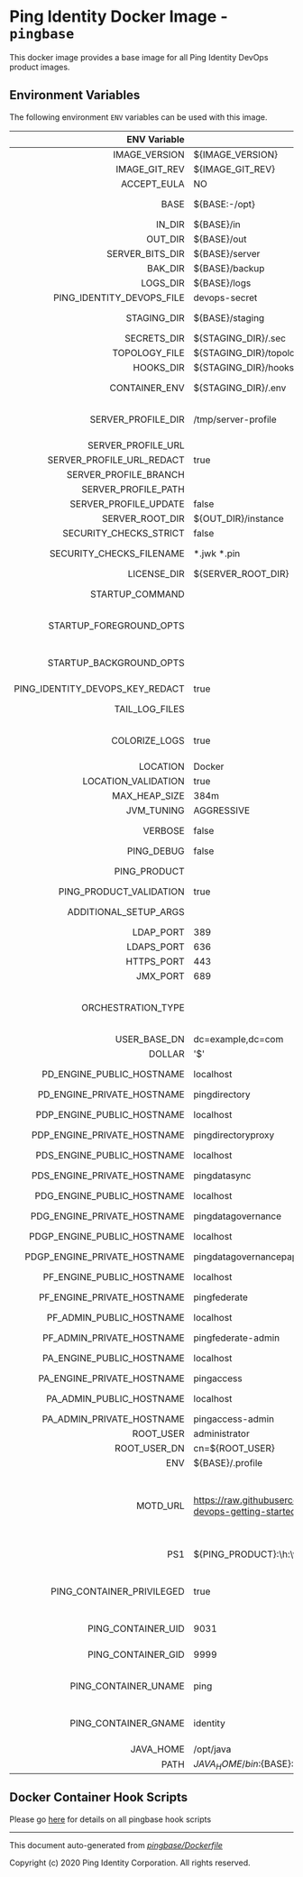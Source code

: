 
# Ping Identity Docker Image - `pingbase`

This docker image provides a base image for all Ping Identity DevOps
product images.

## Environment Variables
The following environment `ENV` variables can be used with 
this image. 

| ENV Variable  | Default     | Description
| ------------: | ----------- | ---------------------------------
| IMAGE_VERSION  | ${IMAGE_VERSION}  | Image version, set by build process of the docker build 
| IMAGE_GIT_REV  | ${IMAGE_GIT_REV}  | Image git revision, set by build process of the docker build 
| ACCEPT_EULA  | NO  | Must be set to 'YES' for the container to start 
| BASE  | ${BASE:-/opt}  | Location of the top level directory where everything is located in image/container 
| IN_DIR  | ${BASE}/in  | Location of a local server-profile volume 
| OUT_DIR  | ${BASE}/out  | Path to the runtime volume 
| SERVER_BITS_DIR  | ${BASE}/server  | Path to the server bits 
| BAK_DIR  | ${BASE}/backup  | Path to a volume generically used to export or backup data 
| LOGS_DIR  | ${BASE}/logs  | Path to a volume generically used for logging 
| PING_IDENTITY_DEVOPS_FILE  | devops-secret  | File name for devops-creds passed as a Docker secret 
| STAGING_DIR  | ${BASE}/staging  | Path to the staging area where the remote and local server profiles can be merged 
| SECRETS_DIR  | ${STAGING_DIR}/.sec  | Default path to the secrets 
| TOPOLOGY_FILE  | ${STAGING_DIR}/topology.json  | Path to the topology file 
| HOOKS_DIR  | ${STAGING_DIR}/hooks  | Path where all the hooks scripts are stored 
| CONTAINER_ENV  | ${STAGING_DIR}/.env  | Environment Property file use to share variables between scripts in container 
| SERVER_PROFILE_DIR  | /tmp/server-profile  | Path where the remote server profile is checked out or cloned before being staged prior to being applied on the runtime 
| SERVER_PROFILE_URL  |   | A valid git HTTPS URL (not ssh) 
| SERVER_PROFILE_URL_REDACT  | true  | 
| SERVER_PROFILE_BRANCH  |   | A valid git branch (optional) 
| SERVER_PROFILE_PATH  |   | The subdirectory in the git repo 
| SERVER_PROFILE_UPDATE  | false  | Whether to update the server profile upon container restart 
| SERVER_ROOT_DIR  | ${OUT_DIR}/instance  | Path from which the runtime executes 
| SECURITY_CHECKS_STRICT  | false  | Requires strict checks on security 
| SECURITY_CHECKS_FILENAME  | *.jwk *.pin  | Perform a check for filenames that may violate security (i.e. secret material) 
| LICENSE_DIR  | ${SERVER_ROOT_DIR}  | License directory and filename 
| STARTUP_COMMAND  |   | The command that the entrypoint will execute in the foreground to instantiate the container 
| STARTUP_FOREGROUND_OPTS  |   | The command-line options to provide to the the startup command when the container starts with the server in the foreground. This is the normal start flow for the container 
| STARTUP_BACKGROUND_OPTS  |   | The command-line options to provide to the the startup command when the container starts with the server in the background. This is the debug start flow for the container 
| PING_IDENTITY_DEVOPS_KEY_REDACT  | true  | 
| TAIL_LOG_FILES  |   | A whitespace separated list of log files to tail to the container standard output 
| COLORIZE_LOGS  | true  | If 'true', the output logs will be colorized with GREENs and REDs, otherwise, no colorization will be done.  This is good for tools that monitor logs and colorization gets in the way. 
| LOCATION  | Docker  | Location default value 
| LOCATION_VALIDATION  | true|Any string denoting a logical/physical location|Must be a string  | 
| MAX_HEAP_SIZE  | 384m  | Heap size (for java products) 
| JVM_TUNING  | AGGRESSIVE  | 
| VERBOSE  | false  | Triggers verbose messages in scripts using the set -x option. 
| PING_DEBUG  | false  | Set the server in debug mode, with increased output 
| PING_PRODUCT  |   | The name of Ping product.  Should be overridden by child images. 
| PING_PRODUCT_VALIDATION  | true|i.e. PingFederate,PingDirectory|Must be a valid Ping prouduct type  | 
| ADDITIONAL_SETUP_ARGS  |   | List of setup arguments passed to Ping Data setup-arguments.txt file 
| LDAP_PORT  | 389  | Port over which to communicate for LDAP 
| LDAPS_PORT  | 636  | Port over which to communicate for LDAPS 
| HTTPS_PORT  | 443  | Port over which to communicate for HTTPS 
| JMX_PORT  | 689  | Port for monitoring over JMX protocol 
| ORCHESTRATION_TYPE  |   | The type of orchestration tool used to run the container, normally set in the deployment (.yaml) file.  Expected values include: - compose - swarm - kubernetes Defaults to blank (i.e. No type is set) 
| USER_BASE_DN  | dc=example,dc=com  | 
| DOLLAR  | '$'  | 
| PD_ENGINE_PUBLIC_HOSTNAME  | localhost  | PD (PingDirectory) public hostname that may be used in redirects 
| PD_ENGINE_PRIVATE_HOSTNAME  | pingdirectory  | PD (PingDirectory) private hostname 
| PDP_ENGINE_PUBLIC_HOSTNAME  | localhost  | PDP (PingDirectoryProxy) public hostname that may be used in redirects 
| PDP_ENGINE_PRIVATE_HOSTNAME  | pingdirectoryproxy  | PDP (PingDirectoryProxy) private hostname 
| PDS_ENGINE_PUBLIC_HOSTNAME  | localhost  | PDS (PingDataSync) public hostname that may be used in redirects 
| PDS_ENGINE_PRIVATE_HOSTNAME  | pingdatasync  | PDS (PingDataSync) private hostname 
| PDG_ENGINE_PUBLIC_HOSTNAME  | localhost  | PDG (PingDataGovernance) public hostname that may be used in redirects 
| PDG_ENGINE_PRIVATE_HOSTNAME  | pingdatagovernance  | PDG (PingDataGovernance) private hostname 
| PDGP_ENGINE_PUBLIC_HOSTNAME  | localhost  | PDGP (PingDataGovernance-PAP) public hostname that may be used in redirects 
| PDGP_ENGINE_PRIVATE_HOSTNAME  | pingdatagovernancepap  | PDGP (PingDataGovernance-PAP) private hostname 
| PF_ENGINE_PUBLIC_HOSTNAME  | localhost  | PF (PingFederate) engine public hostname that may be used in redirects 
| PF_ENGINE_PRIVATE_HOSTNAME  | pingfederate  | PF (PingFederate) engine private hostname 
| PF_ADMIN_PUBLIC_HOSTNAME  | localhost  | PF (PingFederate) admin public hostname that may be used in redirects 
| PF_ADMIN_PRIVATE_HOSTNAME  | pingfederate-admin  | PF (PingFederate) admin private hostname 
| PA_ENGINE_PUBLIC_HOSTNAME  | localhost  | PA (PingAccess) engine prublic hostname that may be used in redirects 
| PA_ENGINE_PRIVATE_HOSTNAME  | pingaccess  | PA (PingAccess) engine private hostname 
| PA_ADMIN_PUBLIC_HOSTNAME  | localhost  | PA (PingAccess) admin public hostname that may be used in redirects 
| PA_ADMIN_PRIVATE_HOSTNAME  | pingaccess-admin  | PA (PingAccess) admin private hostname 
| ROOT_USER  | administrator  | the default administrative user for PingData 
| ROOT_USER_DN  | cn=${ROOT_USER}  | 
| ENV  | ${BASE}/.profile  | 
| MOTD_URL  | https://raw.githubusercontent.com/pingidentity/pingidentity-devops-getting-started/master/motd/motd.json  | Instructs the image to pull the MOTD json from the followig URL. If this MOTD_URL variable is empty, then no motd will be downloaded. The format of this MOTD file must match the example provided in the url: https://raw.githubusercontent.com/pingidentity/pingidentity-devops-getting-started/master/motd/motd.json 
| PS1  | \${PING_PRODUCT}:\h:\w\n>   | Default shell prompt (i.e. productName:hostname:workingDir) 
| PING_CONTAINER_PRIVILEGED  | true  | Whether to run the process as Root or not if set to false, user spec can be left to default (uid:9031, gid:9999) or a custom uid can be passed with PING_CONTAINER_UID and PING_CONTAINER_GID 
| PING_CONTAINER_UID  | 9031  | The user ID the product will use if PING_CONTAINER_PRIVILEGED is set to false 
| PING_CONTAINER_GID  | 9999  | The group ID the product will use if PING_CONTAINER_PRIVILEGED is set to false 
| PING_CONTAINER_UNAME  | ping  | The user name the product will use if PING_CONTAINER_PRIVILEGED is set to false and a user with that ID does not exist already 
| PING_CONTAINER_GNAME  | identity  | The group name the product will use if PING_CONTAINER_PRIVILEGED is set to false and a group with that ID does not exist already 
| JAVA_HOME  | /opt/java  | 
| PATH  | ${JAVA_HOME}/bin:${BASE}:${SERVER_ROOT_DIR}/bin:${PATH}  | 
## Docker Container Hook Scripts
Please go [here](https://github.com/pingidentity/pingidentity-devops-getting-started/tree/master/docs/docker-images/pingbase/hooks/README.md) for details on all pingbase hook scripts

---
This document auto-generated from _[pingbase/Dockerfile](https://github.com/pingidentity/pingidentity-docker-builds/blob/master/pingbase/Dockerfile)_

Copyright (c)  2020 Ping Identity Corporation. All rights reserved.
